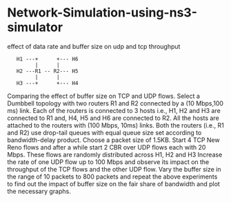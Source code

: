 # Network-Simulation-using-ns3-simulator
effect of data rate and buffer size on udp and tcp throughput

       H1 ---+      +--- H6
             |      |
       H2 ---R1 -- R2--- H5
             |      |
       H3 ---+      +--- H4

Comparing the effect of buffer size on TCP and UDP flows. Select a Dumbbell topology with two routers
R1 and R2 connected by a (10 Mbps,100 ms) link. Each of the routers is connected to 3 hosts i.e., H1, H2 and H3
are connected to R1 and, H4, H5 and H6 are connected to R2. All the hosts are attached to the routers with (100
Mbps, 10ms) links. Both the routers (i.e., R1 and R2) use drop-tail queues with equal queue size set according to
bandwidth-delay product. Choose a packet size of 1.5KB. Start 4 TCP New Reno flows and after a while start 2
CBR over UDP flows each with 20 Mbps. These flows are randomly distributed across H1, H2 and H3 Increase
the rate of one UDP flow up to 100 Mbps and observe its impact on the throughput of the TCP flows and the other
UDP flow. Vary the buffer size in the range of 10 packets to 800 packets and repeat the above experiments to find
out the impact of buffer size on the fair share of bandwidth and plot the necessary graphs.
